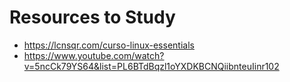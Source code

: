# Resources to Study

- https://lcnsqr.com/curso-linux-essentials
- https://www.youtube.com/watch?v=5ncCk79YS64&list=PL6BTdBqzl1oYXDKBCNQiibnteuIinr102
